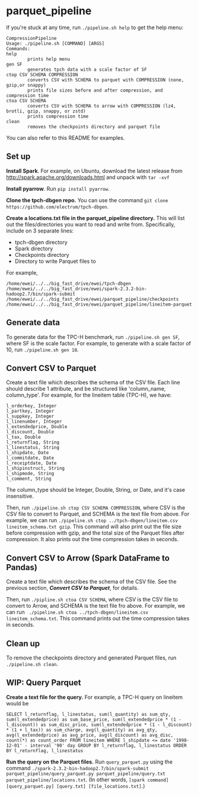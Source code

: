 # parquet_pipeline

If you're stuck at any time, run ```./pipeline.sh help``` to get the help menu:

```
CompressionPipeline
Usage: ./pipeline.sh [COMMAND] [ARGS]
Commands:
help
        prints help menu
gen SF
        generates tpch data with a scale factor of SF
ctop CSV SCHEMA COMPRESSION
        converts CSV with SCHEMA to parquet with COMPRESSION (none, gzip,or snappy)
        prints file sizes before and after compression, and compression time
ctoa CSV SCHEMA
        converts CSV with SCHEMA to arrow with COMPRESSION (lz4, brotli, gzip, snappy, or zstd)
        prints compression time
clean
        removes the checkpoints directory and parquet file
```

You can also refer to this README for examples. 

## Set up

**Install Spark**. For example, on Ubuntu, download the latest release from http://spark.apache.org/downloads.html and unpack with ```tar -xvf```

**Install pyarrow**. Run ```pip install pyarrow```. 

**Clone the tpch-dbgen repo.** You can use the command ```git clone https://github.com/electrum/tpch-dbgen```. 

**Create a locations.txt file in the parquet_pipeline directory.**  This will list out the files/directories you want to read and write from. Specifically, include on 3 separate lines:
- tpch-dbgen directory
- Spark directory 
- Checkpoints directory
- Directory to write Parquet files to

For example, 

```
/home/ewei/../../big_fast_drive/ewei/tpch-dbgen
/home/ewei/../../big_fast_drive/ewei/spark-2.3.2-bin-hadoop2.7/bin/spark-submit
/home/ewei/../../big_fast_drive/ewei/parquet_pipeline/checkpoints
/home/ewei/../../big_fast_drive/ewei/parquet_pipeline/lineitem-parquet
```

##  Generate data 

To generate data for the TPC-H benchmark, run ```./pipeline.sh gen SF```, where SF is the scale factor. For example, to generate with a scale factor of 10, run ```./pipeline.sh gen 10```. 

## Convert CSV to Parquet

Create a text file which describes the schema of the CSV file. Each line should describe 1 attribute, and be structured like 'column_name, column_type'. For example, for the lineitem table (TPC-H), we have:

```
l_orderkey, Integer
l_partkey, Integer
l_suppkey, Integer
l_linenumber, Integer
l_extendedprice, Double
l_discount, Double
l_tax, Double
l_returnflag, String
l_linestatus, String
l_shipdate, Date
l_commitdate, Date
l_receiptdate, Date
l_shipinstruct, String
l_shipmode, String
l_comment, String
```

The column_type should be Integer, Double, String, or Date, and it's case insensitive.

Then, run ```./pipeline.sh ctop CSV SCHEMA COMPRESSION```, where CSV is the CSV file to convert to Parquet, and SCHEMA is the text file from above. For example, we can run ```./pipeline.sh ctop ../tpch-dbgen/lineitem.csv lineitem_schema.txt gzip```. This command will also print out the file size before compression with gzip, and the total size of the Parquet files after compression. It also prints out the time compression takes in seconds.

## Convert CSV to Arrow (Spark DataFrame to Pandas) 

Create a text file which describes the schema of the CSV file. See the previous section, ***Convert CSV to Parquet***, for details. 

Then, run ```./pipline.sh ctoa CSV SCHEMA```, where CSV is the CSV file to convert to Arrow, and SCHEMA is the text file fro above. For example, we can run ``` ./pipeline.sh ctoa ../tpch-dbgen/lineitem.csv lineitem_schema.txt```. This command prints out the time compression takes in seconds. 

## Clean up
To remove the checkpoints directory and generated Parquet files, run ```./pipeline.sh clean```. 

## WIP: Query Parquet 

**Create a text file for the query.** For example, a TPC-H query on lineitem would be
```
SELECT l_returnflag, l_linestatus, sum(l_quantity) as sum_qty, sum(l_extendedprice) as sum_base_price, sum(l_extendedprice * (1 - l_discount)) as sum_disc_price, sum(l_extendedprice * (1 - l_discount) * (1 + l_tax)) as sum_charge, avg(l_quantity) as avg_qty, avg(l_extendedprice) as avg_price, avg(l_discount) as avg_disc, count(*) as count_order FROM lineitem WHERE l_shipdate <= date '1998-12-01' - interval '90' day GROUP BY l_returnflag, l_linestatus ORDER BY l_returnflag, l_linestatus
```

**Run the query on the Parquet files.** Run ```query_parquet.py``` using the command ```./spark-2.3.2-bin-hadoop2.7/bin/spark-submit parquet_pipeline/query_parquet.py parquet_pipeline/query.txt parquet_pipeline/locations.txt```. (In other words, ```[spark command] [query_parquet.py] [query.txt] [file_locations.txt]```.) 
